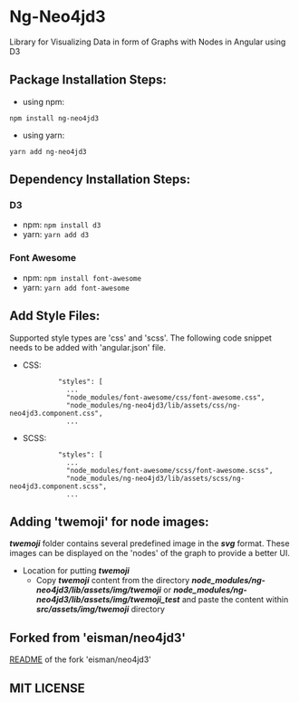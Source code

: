 # Ng-Neo4jd3

Library for Visualizing Data in form of Graphs with Nodes in Angular using D3

## Package Installation Steps:

- using npm:
```
npm install ng-neo4jd3
```

- using yarn:
```
yarn add ng-neo4jd3
```

## Dependency Installation Steps:

### D3
- npm: `npm install d3`
- yarn: `yarn add d3`

### Font Awesome
- npm: `npm install font-awesome`
- yarn: `yarn add font-awesome`


## Add Style Files:

Supported style types are 'css' and 'scss'. The following code snippet needs to be added with 'angular.json' file.

- CSS:
```
            "styles": [
              ...
              "node_modules/font-awesome/css/font-awesome.css",
              "node_modules/ng-neo4jd3/lib/assets/css/ng-neo4jd3.component.css",
              ...
```

- SCSS:
```
            "styles": [
              ...
              "node_modules/font-awesome/scss/font-awesome.scss",
              "node_modules/ng-neo4jd3/lib/assets/scss/ng-neo4jd3.component.scss",
              ...
```


## Adding 'twemoji' for node images:

***twemoji*** folder contains several predefined image in the ***svg*** format. These images can be displayed on the 'nodes' of the graph to provide a better UI.

- Location for putting ***twemoji***
    - Copy ***twemoji*** content from the directory ***node_modules/ng-neo4jd3/lib/assets/img/twemoji*** or ***node_modules/ng-neo4jd3/lib/assets/img/twemoji_test*** and paste the content within ***src/assets/img/twemoji*** directory


## Forked from 'eisman/neo4jd3'

[README](README_FORKED.md) of the fork 'eisman/neo4jd3'

## MIT LICENSE
